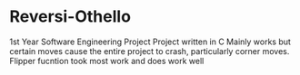 # Reversi-Othello
1st Year Software Engineering Project
Project written in C
Mainly works but certain moves cause the entire project to crash, particularly corner moves.
Flipper fucntion took most work and does work well
